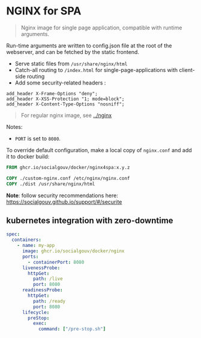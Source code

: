 # NGINX for SPA

> Nginx image for single page application, compatible with runtime arguments.

Run-time arguments are written to config.json file at the root of the webserver, and can be fetched
by the static frontend.

- Serve static files from `/usr/share/nginx/html`
- Catch-all routing to `/index.html` for single-page-applications with client-side routing
- Add some security-related headers :

```
add_header X-Frame-Options "deny";
add_header X-XSS-Protection "1; mode=block";
add_header X-Content-Type-Options "nosniff";
```

> For regular nginx image, see [../nginx](../nginx)

Notes:

- `PORT` is set to `8080`.

To override default configuration, make a local copy of `nginx.conf` and add it to docker build:

```dockerfile
FROM ghcr.io/socialgouv/docker/nginx4spa:x.y.z

COPY ./custom-nginx.conf /etc/nginx/nginx.conf
COPY ./dist /usr/share/nginx/html
```

**Note**: follow security recommendations here: <https://socialgouv.github.io/support/#/securite>

## kubernetes integration with zero-downtime

```yaml
spec:
  containers:
    - name: my-app
      image: ghcr.io/socialgouv/docker/nginx
      ports:
        - containerPort: 8080
      livenessProbe:
        httpGet:
          path: /live
          port: 8080
      readinessProbe:
        httpGet:
          path: /ready
          port: 8080
      lifecycle:
        preStop:
          exec:
            command: ["/pre-stop.sh"]
```
